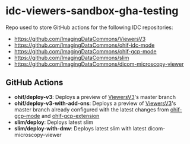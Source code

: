 # idc-viewers-sandbox-gha-testing

Repo used to store GitHub actions for the following IDC repositories:
- https://github.com/ImagingDataCommons/ViewersV3
- https://github.com/ImagingDataCommons/ohif-idc-mode
- https://github.com/ImagingDataCommons/ohif-gcp-mode
- https://github.com/ImagingDataCommons/slim
- https://github.com/ImagingDataCommons/dicom-microscopy-viewer

## GitHub Actions
- **ohif/deploy-v3**: Deploys a preview of [ViewersV3](https://github.com/ImagingDataCommons/ViewersV3)'s master branch
- **ohif/deploy-v3-with-add-ons**: Deploys a preview of [ViewersV3](https://github.com/ImagingDataCommons/ViewersV3)'s master branch already configured with the latest changes from [ohif-gcp-mode](https://github.com/ImagingDataCommons/ohif-gcp-mode) and [ohif-gcp-extension](https://github.com/ImagingDataCommons/ohif-gcp-extension)
- **slim/deploy**: Deploys latest slim 
- **slim/deploy-with-dmv**: Deploys latest slim with latest dicom-microscopy-viewer
